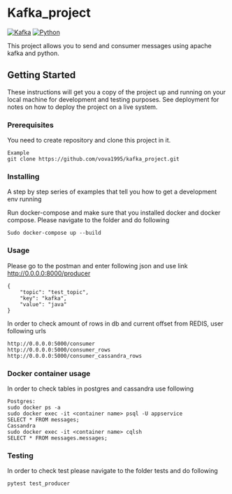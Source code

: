 # Kafka_project
[![Kafka](https://img.shields.io/badge/streaming_platform-kafka-black.svg?style=flat-square)](https://kafka.apache.org)
[![Python](https://img.shields.io/badge/python-3.6+-blue.svg?style=flat-square)](https://www.python.org)

This project allows you to send and consumer messages using apache kafka and python.

## Getting Started

These instructions will get you a copy of the project up and running on your local machine for development and testing purposes. See deployment for notes on how to deploy the project on a live system.

### Prerequisites

You need to create repository and clone this project in it.

```
Example
git clone https://github.com/vova1995/kafka_project.git
```

### Installing

A step by step series of examples that tell you how to get a development env running

Run docker-compose and make sure that you installed docker and docker compose. Please navigate to the folder and do following
```
Sudo docker-compose up --build
```
### Usage
Please go to the postman and enter following json and use link http://0.0.0.0:8000/producer

```
{
	"topic": "test_topic",
	"key": "kafka",
	"value": "java"
}
```
In order to check amount of rows in db and current offset from REDIS, user following urls

```
http://0.0.0.0:5000/consumer
http://0.0.0.0:5000/consumer_rows
http://0.0.0.0:5000/consumer_cassandra_rows

```
### Docker container usage
In order to check tables in postgres and cassandra use following
```
Postgres:
sudo docker ps -a
sudo docker exec -it <container name> psql -U appservice
SELECT * FROM messages;
Cassandra
sudo docker exec -it <container name> cqlsh
SELECT * FROM messages.messages;

```
### Testing
In order to check test please navigate to the folder tests and do following
```
pytest test_producer
```
